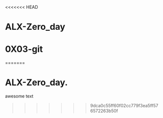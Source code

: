 <<<<<<< HEAD
# ALX-Zero_day
# 0X03-git
=======
# ALX-Zero_day. 

awesome text
>>>>>>> 9dca0c55ff60f02cc779f3ea5ff576572263b50f
